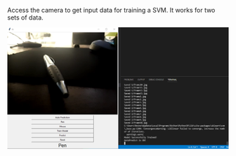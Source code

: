Access the camera to get input data for training a SVM.
It works for two sets of data.

![Alt text](img/test1.png?raw=true "Testing Pen")